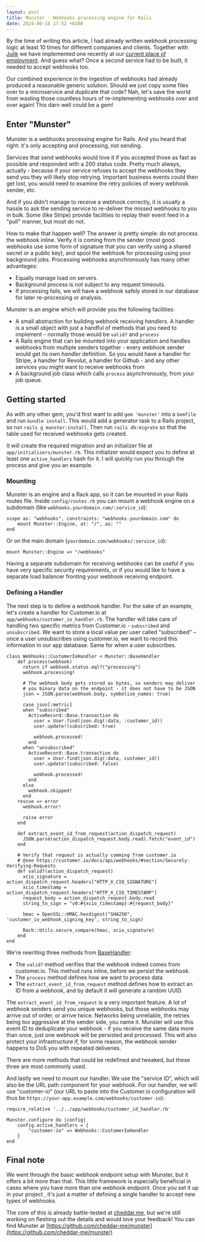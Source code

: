 ```yaml
---
layout: post
title: Munster - Webhooks processing engine for Rails
date: 2024-06-18 17:52 +0200
---
```

By the time of writing this article, I had already written webhook processing logic at least 10 times for different companies and clients. Together with [Julik](https://blog.julik.nl/) we have implemented one recently at our [current place of employment](https://cheddar.me). And guess what? Once a second service had to be built, it needed to accept webhooks too.

Our combined experience in the ingestion of webhooks had already produced a reasonable generic solution. Should we just copy some files over to a microservice and duplicate that code? Nah, let's save the world from wasting those countless hours of re-implementing webhooks over and over again!  This darn well could be a gem!

## Enter "Munster"

Munster is a webhooks processing engine for Rails. And you heard that right: it's only accepting and processing, not sending.

Services that send webhooks would love it if you accepted those as fast as possible and responded with a 200 status code. Pretty much always, actually - because if your service refuses to accept the webhooks they send you they will likely stop retrying. Important business events could then get lost, you would need to examine the retry policies of every webhook sender, etc.

And if you didn't manage to receive a webhook correctly, it is usually a hassle to ask the sending service to re-deliver the missed webhooks to you in bulk. Some (like Stripe) provide facilities to replay their event feed in a "pull" manner, but most do not.

How to make that happen well? The answer is pretty simple: do not process the webhook inline. Verify it is coming from the sender (most good webhooks use some form of signature that you can verify using a shared secret or a public key), and spool the webhook for processing using your background jobs. Processing webhooks asynchronously has many other advantages:

- Equally manage load on servers.
- Background process is not subject to any request timeouts.
- If processing fails, we will have a webhook safely stored in our database for later re-processing or analysis.

Munster is an engine which will provide you the following facilities:

* A small abstraction for building webhook receiving _handlers._ A handler is a small object with just a handful of methods that you need to implement - normally those would be `valid?` and `process`
* A Rails engine that can be mounted into your application and handles webhooks from multiple senders together - every webhook sender would get its own _handler_ definition. So you would have a handler for Stripe, a handler for Revolut, a handler for Github - and any other services you might want to receive webhooks from
* A background job class which calls `process` asynchronously, from your job queue.

## Getting started

As with any other gem, you'd first want to add `gem 'munster'` into a `Gemfile` and run `bundle install`. This would add a generator task to a Rails project, so run `rails g munster:install`. Then run `rails db:migrate` so that the table used for received webhooks gets created.

It will create the required migration and an initializer file at `app/initializers/munster.rb`. This initializer would expect you to define at least one `active_handlers` hash for it. I will quickly run you through the process and give you an example.

### Mounting

Munster is an engine and a Rack app,  so it can be mounted in your Rails routes file. Inside `config/routes.rb` you can mount a webhook engine on a subdomain (like `webhooks.yourdomain.com/:service_id`):

```
scope as: "webhooks", constraints: "webhooks.yourdomain.com" do
    mount Munster::Engine, at: "/", as: ""
end
```
Or on the main domain (`yourdomain.com/webhooks/:service_id`):

`mount Munster::Engine => "/webhooks"`

Having a separate subdomain for receiving webhooks can be useful if you have very specific security requirements, or if you would like to have a separate load balancer fronting your webhook receiving endpoint.

### Defining a Handler

The next step is to define a webhook handler. For the sake of an example, let's create a handler for Customer.io at `app/webhooks/customer_io_handler.rb`. The handler will take care of handling two specific metrics from Customer.io - `subscribed` and `unsubscribed`. We want to store a local value per user called "subscribed" – once a user unsubscribes using customer.io, we want to record this information in our app database. Same for when a user subscribes.

```
class Webhooks::CustomerIoHandler < Munster::BaseHandler
    def process(webhook)
      return if webhook.status.eql?("processing")
      webhook.processing!

      # The webhook body gets stored as bytes, so senders may deliver
      # you binary data on the endpoint - it does not have to be JSON
      json = JSON.parse(webhook.body, symbolize_names: true)

      case json[:metric]
      when "subscribed"
        ActiveRecord::Base.transaction do
          user = User.find(json.dig(:data, :customer_id))
          user.update!(subscribed: true)

          webhook.processed!
        end
      when "unsubscribed"
        ActiveRecord::Base.transaction do
          user = User.find(json.dig(:data, customer_id))
          user.update!(subscribed: false)

          webhook.processed!
        end
      else
        webhook.skipped!
      end
    rescue => error
      webhook.error!

      raise error
    end

    def extract_event_id_from_request(action_dispatch_request)
      JSON.parse(action_dispatch_request.body.read).fetch("event_id")
    end

    # Verify that request is actually comming from customer.io
    # @see https://customer.io/docs/api/webhooks/#section/Securely-Verifying-Requests
    def valid?(action_dispatch_request)
      xcio_signature = action_dispatch_request.headers["HTTP_X_CIO_SIGNATURE"]
      xcio_timestamp = action_dispatch_request.headers["HTTP_X_CIO_TIMESTAMP"]
      request_body = action_dispatch_request.body.read
      string_to_sign = "v0:#{xcio_timestamp}:#{request_body}"

      hmac = OpenSSL::HMAC.hexdigest("SHA256", 'customer_io_webhook_signing_key', string_to_sign)

      Rack::Utils.secure_compare(hmac, xcio_signature)
    end
end
```

We're rewriting three methods from [BaseHandler](https://github.com/cheddar-me/munster/blob/main/lib/munster/base_handler.rb):

- The `valid?` method verifies that the webhook indeed comes from customer.io. This method runs inline, before we persist the webhook.
- The `process` method defines how we want to process data
- The `extract_event_id_from_request` method defines how to extract an ID from a webhook, and by default it will generate a random UUID.

The `extract_event_id_from_request` is a very important feature. A lot of webhook senders send you unique webhooks, but those webhooks may arrive out of order, or arrive twice. Networks being unreliable, the retries being too aggressive at the sender side, you name it. Munster will use this event ID to deduplicate your webhook - if you receive the same data more than once, just one webhook will be persisted and processed. This will also protect your infrastructure if, for some reason, the webhook sender happens to DoS you with repeated deliveries.

There are more methods that could be redefined and tweaked, but these three are most commonly used.

And lastly we need to mount our handler. We use the "service ID", which will also be the URL path component for your webhook. For our handler, we will use "customer-io" (our URL to paste into the Customer.io configuration will thus be `https://your-app.example.com/webhooks/customer-io`):

```
require_relative '../../app/webhooks/customer_id_handler.rb'

Munster.configure do |config|
    config.active_handlers = {
        "customer-io" => Webhooks::CustomerIoHandler
    }
end
```

## Final note

We went through the basic webhook endpoint setup with Munster, but it offers a bit more than that. This little framework is especially beneficial in cases where you have more than one webhook endpoint. Once you set it up in your project , it's just a matter of defining a single handler to accept new types of webhooks.

The core of this is already battle-tested at [cheddar.me](https://www.cheddar.me), but we're still working on fleshing out the details and would love your feedback! You can find Munster at [https://github.com/cheddar-me/munster](https://github.com/cheddar-me/munster)
